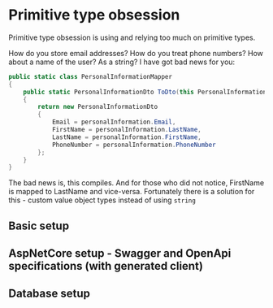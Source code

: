 # Primitive type obsession
Primitive type obsession is using and relying too much on primitive types. 

How do you store email addresses? 
How do you treat phone numbers?
How about a name of the user? 
As a string? I have got bad news for you:
```cs
public static class PersonalInformationMapper
{
    public static PersonalInformationDto ToDto(this PersonalInformation personalInformation)
    {
        return new PersonalInformationDto
        {
            Email = personalInformation.Email,
            FirstName = personalInformation.LastName,
            LastName = personalInformation.FirstName,
            PhoneNumber = personalInformation.PhoneNumber
        };
    }
}
```

The bad news is, this compiles. And for those who did not notice, FirstName is mapped to LastName and vice-versa.
Fortunately there is a solution for this - custom value object types instead of using `string`

## Basic setup
## AspNetCore setup - Swagger and OpenApi specifications (with generated client)

## Database setup
